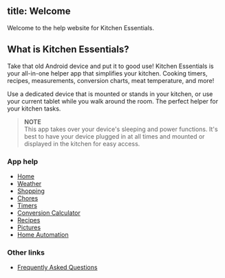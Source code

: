 title: Welcome
---

Welcome to the help website for Kitchen Essentials. 

## What is Kitchen Essentials?

Take that old Android device and put it to good use! Kitchen Essentials is your all-in-one helper app that simplifies your kitchen. Cooking timers, recipes, measurements, conversion charts, meat temperature, and more!

Use a dedicated device that is mounted or stands in your kitchen, or use your current tablet while you walk around the room. The perfect helper for your kitchen tasks.

> **NOTE**  
>This app takes over your device's sleeping and power functions. It's best to have your device plugged in at all times and mounted or displayed in the kitchen for easy access. 



### App help

- [Home](home.html)
- [Weather](weather.html)
- [Shopping](shopping.html)
- [Chores](chores.html)
- [Timers](timers.html)
- [Conversion Calculator](conversions.html)
- [Recipes](recipes.html)
- [Pictures](pictures.html)
- [Home Automation](ha.html)

### Other links

- [Frequently Asked Questions](faq.html)